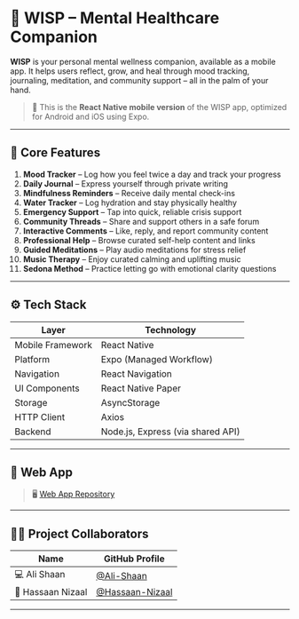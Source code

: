 # 📱 WISP – Mental Healthcare Companion

**WISP** is your personal mental wellness companion, available as a mobile app. It helps users reflect, grow, and heal through mood tracking, journaling, meditation, and community support – all in the palm of your hand.

> 📲 This is the **React Native mobile version** of the WISP app, optimized for Android and iOS using Expo.

---

## 🌟 Core Features

1. **Mood Tracker** – Log how you feel twice a day and track your progress  
2. **Daily Journal** – Express yourself through private writing  
3. **Mindfulness Reminders** – Receive daily mental check-ins  
4. **Water Tracker** – Log hydration and stay physically healthy  
5. **Emergency Support** – Tap into quick, reliable crisis support  
6. **Community Threads** – Share and support others in a safe forum  
7. **Interactive Comments** – Like, reply, and report community content  
8. **Professional Help** – Browse curated self-help content and links  
9. **Guided Meditations** – Play audio meditations for stress relief  
10. **Music Therapy** – Enjoy curated calming and uplifting music  
11. **Sedona Method** – Practice letting go with emotional clarity questions

---

## ⚙️ Tech Stack

| Layer             | Technology                                        |
|-------------------|----------------------------------------------------|
| Mobile Framework   | React Native
| Platform           | Expo (Managed Workflow)                           |
| Navigation         | React Navigation                                  |
| UI Components      | React Native Paper                                |
| Storage            | AsyncStorage                                      |
| HTTP Client        | Axios                                             |
| Backend            | Node.js, Express (via shared API)                 |

---

## 🔗 Web App

> 🖥️ [Web App Repository](https://github.com/Ali-Shaan/WISP_Web_App.git)  

---

## 👨‍💻 Project Collaborators

| Name              | GitHub Profile                          |
|-------------------|------------------------------------------|
| 💻 Ali Shaan       | [@Ali-Shaan](https://github.com/Ali-Shaan) |
| 📱  Hassaan Nizaal  | [@Hassaan-Nizaal](https://github.com/hassannizaal) |

---

